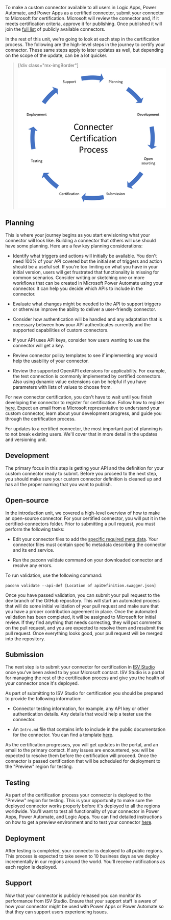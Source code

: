 To make a custom connector available to all users in Logic Apps, Power Automate, and Power Apps as a certified connector, submit your connector to Microsoft for certification. Microsoft will review the connector and, if it meets certification criteria, approve it for publishing. Once published it will join the [full list](https://docs.microsoft.com/connectors/connector-reference/?azure-portal=true) of publicly available connectors.

In the rest of this unit, we're going to look at each step in the certification process. The following are the high-level steps in the journey to certify your connector. These same steps apply to later updates as well, but depending on the scope of the update, can be a lot quicker.

> [!div class="mx-imgBorder"]
> [![Certification process diagram with planning, development, open sourcing, submission, certification, testing, deployment, and support steps.](../media/certification-process.png)](../media/certification-process.png#lightbox)

## Planning

This is where your journey begins as you start envisioning what your connector will look like. Building a connector that others will use should have some planning. Here are a few key planning considerations:

- Identify what triggers and actions will initially be available. You don't need 100% of your API covered but the initial set of triggers and action should be a useful set. If you're too limiting on what you have in your initial version, users will get frustrated that functionality is missing for common scenarios. Consider writing or sketching one or more workflows that can be created in Microsoft Power Automate using your connector. It can help you decide which APIs to include in the connector.

- Evaluate what changes might be needed to the API to support triggers or otherwise improve the ability to deliver a user-friendly connector.

- Consider how authentication will be handled and any adaptation that is necessary between how your API authenticates currently and the supported capabilities of custom connectors.

- If your API uses API keys, consider how users wanting to use the connector will get a key.

- Review connector policy templates to see if implementing any would help the usability of your connector.

- Review the supported OpenAPI extensions for applicability. For example, the test connection is commonly implemented by certified connectors. Also using dynamic value extensions can be helpful if you have parameters with lists of values to choose from.

For new connector certification, you don't have to wait until you finish developing the connector to register for certification. Follow how to register [here](https://docs.microsoft.com/connectors/custom-connectors/submit-certification?azure-portal=true#certification-process). Expect an email from a Microsoft representative to understand your custom connector, learn about your development progress, and guide you through the certification process.

For updates to a certified connector, the most important part of planning is to not break existing users. We'll cover that in more detail in the updates and versioning unit.

## Development

The primary focus in this step is getting your API and the definition for your custom connector ready to submit. Before you proceed to the next step, you should make sure your custom connector definition is cleaned up and has all the proper naming that you want to publish.

## Open-source

In the introduction unit, we covered a high-level overview of how to make an open-source connector. For your certified connector, you will put it in the certified-connectors folder. Prior to submitting a pull request, you must perform the following tasks:

- Edit your connector files to add the [specific required meta data](https://docs.microsoft.com/connectors/custom-connectors/certification-submission?azure-portal=true#publisher-and-stack-owner). Your connector files must contain specific metadata describing the connector and its end service.

- Run the paconn validate command on your downloaded connector and resolve any errors.

To run validation, use the following command:

`paconn validate --api-def [Location of apiDefinition.swagger.json]`

Once you have passed validation, you can submit your pull request to the dev branch of the GitHub repository. This will start an automated process that will do some initial validation of your pull request and make sure that you have a proper contribution agreement in place. Once the automated validation has been completed, it will be assigned to Microsoft for initial review. If they find anything that needs correcting, they will put comments on the pull request, and you are expected to resolve them and resubmit the pull request. Once everything looks good, your pull request will be merged into the repository.

## Submission

The next step is to submit your connector for certification in [ISV Studio](https://isvstudio.powerapps.com/ep/connector/?azure-portal=true) once you've been asked to by your Microsoft contact. ISV Studio is a portal for managing the rest of the certification process and give you the health of your connector once it's deployed.

As part of submitting to ISV Studio for certification you should be prepared to provide the following information:

- Connector testing information, for example, any API key or other authentication details. Any details that would help a tester use the connector.

- An `Intro.md` file that contains info to include in the public documentation for the connector. You can find a template [here](https://docs.microsoft.com/connectors/custom-connectors/certification-submission?azure-portal=true#submitting-to-isv-studio).

As the certification progresses, you will get updates in the portal, and an email to the primary contact. If any issues are encountered, you will be expected to resolve them before the certification will proceed. Once the connector is passed certification that will be scheduled for deployment to the "Preview" region for testing.

## Testing

As part of the certification process your connector is deployed to the "Preview" region for testing. This is your opportunity to make sure the deployed connector works properly before it's deployed to all the regions worldwide. You'll want to test all functionality of your connector in Power Apps, Power Automate, and Logic Apps. You can find detailed instructions on how to get a preview environment and to test your connector [here](https://docs.microsoft.com/connectors/custom-connectors/certification-testing/?azure-portal=true).

## Deployment

After testing is completed, your connector is deployed to all public regions. This process is expected to take seven to 10 business days as we deploy incrementally in our regions around the world. You'll receive notifications as each region is deployed.

## Support

Now that your connector is publicly released you can monitor its performance from ISV Studio. Ensure that your support staff is aware of how your connector might be used with Power Apps or Power Automate so that they can support users experiencing issues.

